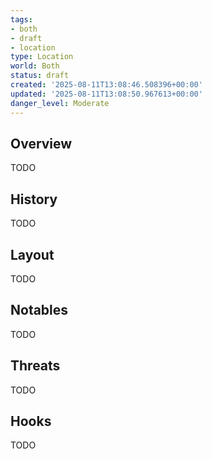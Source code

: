 ```yaml
---
tags:
- both
- draft
- location
type: Location
world: Both
status: draft
created: '2025-08-11T13:08:46.508396+00:00'
updated: '2025-08-11T13:08:50.967613+00:00'
danger_level: Moderate
---
```



## Overview

TODO
## History

TODO
## Layout

TODO
## Notables

TODO
## Threats

TODO
## Hooks

TODO
